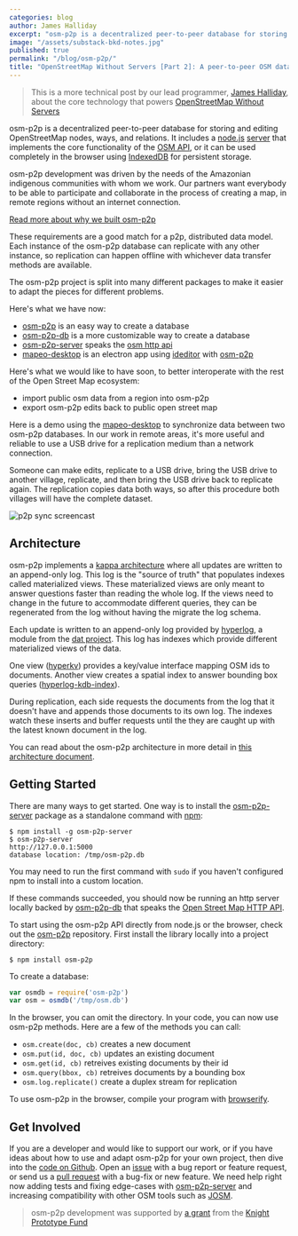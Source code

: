 ```yaml
---
categories: blog
author: James Halliday
excerpt: "osm-p2p is a decentralized peer-to-peer database for storing and editing OpenStreetMap nodes, ways, and relations. Learn about how it works and how to create your own OSM database and synchronize with other peers offline."
image: "/assets/substack-bkd-notes.jpg"
published: true
permalink: "/blog/osm-p2p/"
title: "OpenStreetMap Without Servers [Part 2]: A peer-to-peer OSM database"
---
```

> This is a more technical post by our lead programmer, [James Halliday][23], about the core technology that powers [OpenStreetMap Without Servers][16]

osm-p2p is a decentralized peer-to-peer database for storing and editing OpenStreetMap nodes, ways, and relations. It includes a [node.js][15] [server][7] that implements the core functionality of the [OSM API][1], or it can be used completely in the browser using [IndexedDB][11] for persistent storage.

osm-p2p development was driven by the needs of the Amazonian indigenous communities with whom we work. Our partners want everybody to be able to participate and collaborate in the process of creating a map, in remote regions without an internet connection.

[Read more about why we built osm-p2p][16]

These requirements are a good match for a p2p, distributed data model. Each
instance of the osm-p2p database can replicate with any other instance, so
replication can happen offline with whichever data transfer methods are
available.

The osm-p2p project is split into many different packages to make it easier to
adapt the pieces for different problems.

Here's what we have now:

* [osm-p2p][5] is an easy way to create a database
* [osm-p2p-db][6] is a more customizable way to create a database
* [osm-p2p-server][7] speaks the [osm http api][1]
* [mapeo-desktop][8] is an electron app using [ideditor][10] with [osm-p2p][5]

Here's what we would like to have soon, to better interoperate with the rest of
the Open Street Map ecosystem:

* import public osm data from a region into osm-p2p
* export osm-p2p edits back to public open street map

Here is a demo using the [mapeo-desktop][8] to synchronize data between two
osm-p2p databases. In our work in remote areas, it's more useful and reliable to
use a USB drive for a replication medium than a network connection.

Someone can make edits, replicate to a USB drive, bring the USB drive to another
village, replicate, and then bring the USB drive back to replicate again. The
replication copies data both ways, so after this procedure both villages will
have the complete dataset.

<div class="full-width">
<img alt="p2p sync screencast" src="http://scratch.substack.net/sync.gif">
</div>

## Architecture

osm-p2p implements a [kappa architecture][9] where all updates are written to an
append-only log. This log is the "source of truth" that populates indexes called
materialized views. These materialized views are only meant to answer questions
faster than reading the whole log. If the views need to change in the future to
accommodate different queries, they can be regenerated from the log without
having the migrate the log schema.

Each update is written to an append-only log provided by [hyperlog][2], a module
 from the [dat project][22]. This log has indexes which provide different materialized views of the data.

One view ([hyperkv][3]) provides a key/value interface mapping OSM ids to
documents. Another view creates a spatial index to answer bounding box queries
([hyperlog-kdb-index][4]).

During replication, each side requests the documents from the log that it
doesn't have and appends those documents to its own log. The indexes watch these
inserts and buffer requests until the they are caught up with the latest known
document in the log.

You can read about the osm-p2p architecture in more detail in
[this architecture document][12].

## Getting Started

There are many ways to get started. One way is to install the
[osm-p2p-server][7] package as a standalone command with [npm][13]:

```
$ npm install -g osm-p2p-server
$ osm-p2p-server
http://127.0.0.1:5000
database location: /tmp/osm-p2p.db
```

You may need to run the first command with `sudo` if you haven't configured npm
to install into a custom location.

If these commands succeeded, you should now be running an http server locally
backed by [osm-p2p-db][6] that speaks the [Open Street Map HTTP API][1].

To start using the osm-p2p API directly from node.js or the browser, check out
the [osm-p2p][5] repository. First install the library locally into a project
directory:

```
$ npm install osm-p2p
```

To create a database:

``` js
var osmdb = require('osm-p2p')
var osm = osmdb('/tmp/osm.db')
```

In the browser, you can omit the directory. In your code, you can now use
osm-p2p methods. Here are a few of the methods you can call:

* `osm.create(doc, cb)` creates a new document
* `osm.put(id, doc, cb)` updates an existing document
* `osm.get(id, cb)` retreives existing documents by their id
* `osm.query(bbox, cb)` retreives documents by a bounding box
* `osm.log.replicate()` create a duplex stream for replication

To use osm-p2p in the browser, compile your program with [browserify][14].

## Get Involved

If you are a developer and would like to support our work, or if you have ideas about how to use and adapt osm-p2p for your own project, then dive into the [code on Github][6]. Open an [issue][19] with a bug report or feature request, or send us a [pull request][20] with a bug-fix or new feature. We need help right now adding tests and fixing edge-cases with [osm-p2p-server][7] and increasing compatibility with other OSM tools such as [JOSM][21].

> osm-p2p development was supported by [a grant][17] from the [Knight Prototype Fund][18]

[1]: https://wiki.openstreetmap.org/wiki/API_v0.6
[2]: https://npmjs.com/package/hyperlog
[3]: https://npmjs.com/package/hyperkv
[4]: https://npmjs.com/package/hyperlog-kdb-index
[5]: https://github.com/digidem/osm-p2p
[6]: https://github.com/digidem/osm-p2p-db
[7]: https://github.com/digidem/osm-p2p-server
[8]: https://github.com/digidem/mapeo-desktop
[9]: http://milinda.pathirage.org/kappa-architecture.com/
[10]: http://ideditor.com/
[11]: https://developer.mozilla.org/en-US/docs/Web/API/IndexedDB_API
[12]: https://github.com/digidem/osm-p2p-db/blob/master/doc/architecture.markdown
[13]: https://npmjs.com
[14]: http://browserify.org
[15]: https://nodejs.org
[16]: /blog/openstreetmap-without-servers/
[17]: http://www.digital-democracy.org/blog/open-maps-for-everyone/
[18]: http://www.knightfoundation.org/funding-initiatives/knight-prototype-fund/
[19]: https://github.com/digidem/osm-p2p-db/issues
[20]: https://github.com/digidem/osm-p2p-db/pulls
[21]: https://josm.openstreetmap.de
[22]: http://dat-data.com/
[23]: /team/substack/
